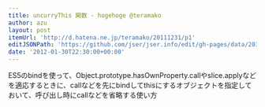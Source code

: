 ```yaml
---
title: uncurryThis 関数 - hogehoge @teramako
author: azu
layout: post
itemUrl: 'http://d.hatena.ne.jp/teramako/20111231/p1'
editJSONPath: 'https://github.com/jser/jser.info/edit/gh-pages/data/2012/01/index.json'
date: '2012-01-30T22:30:00+00:00'
---
```

ES5のbindを使って、Object.prototype.hasOwnProperty.callやslice.applyなどを適応するときに、callなどを先にbindしてthisにするオブジェクトを指定しておいて、呼び出し時にcallなどを省略する使い方
